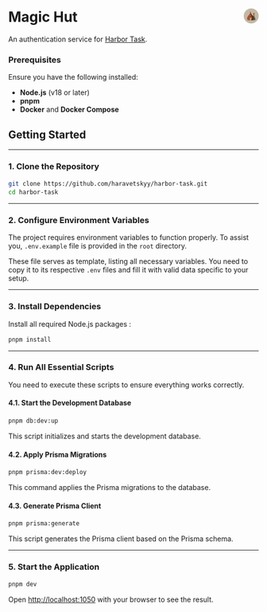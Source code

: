 # Magic Hut <img src="./public/magic-hut-beige.svg" alt="Logo" width="30" style="vertical-align: middle;" align="right">

An authentication service for [Harbor Task](https://github.com/haravetskyy/harbor-task).

### **Prerequisites**

Ensure you have the following installed:

- **Node.js** (v18 or later)
- **pnpm**
- **Docker** and **Docker Compose**

## **Getting Started**

---

### **1. Clone the Repository**

```bash
git clone https://github.com/haravetskyy/harbor-task.git
cd harbor-task
```

---

### **2. Configure Environment Variables**

The project requires environment variables to function properly. To assist you, `.env.example` file is provided in the `root` directory.

These file serves as template, listing all necessary variables. You need to copy it to its respective `.env` files and fill it with valid data specific to your setup.

---

### **3. Install Dependencies**

Install all required Node.js packages :

```bash
pnpm install
```

---

### **4. Run All Essential Scripts**

You need to execute these scripts to ensure everything works correctly.

#### **4.1. Start the Development Database**

```bash
pnpm db:dev:up
```

This script initializes and starts the development database.

#### **4.2. Apply Prisma Migrations**

```bash
pnpm prisma:dev:deploy
```

This command applies the Prisma migrations to the database.

#### **4.3. Generate Prisma Client**

```bash
pnpm prisma:generate
```

This script generates the Prisma client based on the Prisma schema.

---

### **5. Start the Application**

```bash
pnpm dev
```

Open [http://localhost:1050](http://localhost:1050) with your browser to see the result.

